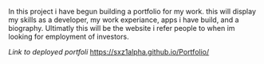 In this project i have begun building a portfolio for my work. this will display my skills as a developer, my work experiance, apps i have build, and a biography. Ultimatly this will be the website i refer people to when im looking for employment of investors.

_Link to deployed portfoli_
https://sxz1alpha.github.io/Portfolio/
